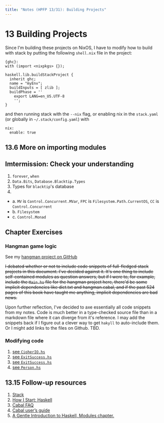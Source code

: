 ```yaml
---
title: "Notes (HPFP 13/31): Building Projects"
---
```


# 13 Building Projects

Since I'm building these projects on NixOS, I have to modify how to build with
stack by putting the following `shell.nix` file in the project:

```
{ghc}:
with (import <nixpkgs> {});

haskell.lib.buildStackProject {
  inherit ghc;
  name = "myEnv";
  buildInputs = [ zlib ];
  buildPhase = ''
    export LANG=en_US.UTF-8
    '';
}
```

and then running stack with the `--nix` flag, or enabling nix in the
`stack.yaml` (or globally in `~/.stack/config.yaml`) with

```
nix:
  enable: true
```

## 13.6 More on importing modules

## Imtermission: Check your understanding

1. `forever`, `when`
2. `Data.Bits`, `Database.Blacktip.Types`
3. Types for `blacktip`'s database
4.
- a. `MV` is `Control.Concurrent.MVar`, `FPC` is `Filesystem.Path.CurrentOS`,
  `CC` is `Control.Concurrent`
- b. `Filesystem`
- c. `Control.Monad`

## Chapter Exercises

### Hangman game logic

See my [hangman project on GitHub](
https://github.com/johnchandlerburnham/hpfp/tree/master/13/hangman)

~~I debated whether or not to include code snippets of full-fledged stack
projects in this document. I've decided against it. It's one thing to include
self-contained modules as question answers, but if I were to, for example,
include the `Main.hs` file for the hangman project here, there'd be some
implicit dependencies like dict.txt and hangman.cabal, and if the past 524
pages of this book have taught me anything, implicit dependencies are bad
news.~~

Upon further reflection, I've decided to axe essentially all code snippets from
my notes. Code is much better in a type-checked source file than in a markdown
file where it can diverge from it's reference. I may add the snippets back if I
figure out a clever way to get `hakyll` to auto-include them. Or I might add
links to the files on Github. TBD.

### Modifying code

1. [see `CipherIO.hs`](https://github.com/johnchandlerburnham/hpfp/blob/master/13/CipherIO.hs)
2. [see `ExitSuccess.hs`](https://github.com/johnchandlerburnham/hpfp/blob/master/13/ExitSuccess.hs)
3. [see `ExitSuccess.hs`](https://github.com/johnchandlerburnham/hpfp/blob/master/13/ExitSuccess.hs)
4. [see `Person.hs`](https://github.com/johnchandlerburnham/hpfp/blob/master/13/Person.hs)

## 13.15 Follow-up resources

1. [Stack](https://github.com/commercialhaskell/stack)
2. [How I Start: Haskell](http://bitemyapp.com/posts/2014-11-18-how-i-start-haskell.html)
3. [Cabal FAQ](https://www.haskell.org/cabal/FAQ.html)
4. [Cabal user’s guide](https://www.haskell.org/cabal/users-guide/)
5. [A Gentle Introduction to Haskell, Modules chapter.](https://www.haskell.org/tutorial/modules.html)
